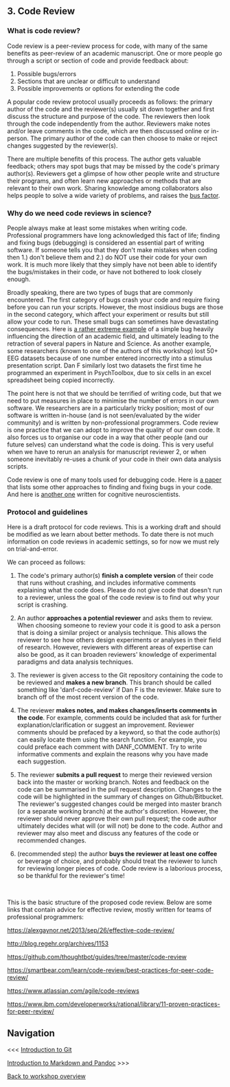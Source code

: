 ## 3. Code Review

### What is code review?

Code review is a peer-review process for code, with many of the same benefits as peer-review of an academic manuscript. One or more people go through a script or section of code and provide feedback about:

1. Possible bugs/errors
2. Sections that are unclear or difficult to understand
3. Possible improvements or options for extending the code

A popular code review protocol usually proceeds as follows: the primary author of the code and the reviewer(s) usually sit down together and first discuss the structure and purpose of the code. The reviewers then look through the code independently from the author. Reviewers make notes and/or leave comments in the code, which are then discussed online or in-person. The primary author of the code can then choose to make or reject changes suggested by the reviewer(s). 

There are multiple benefits of this process. The author gets valuable feedback; others may spot bugs that may be missed by the code's primary author(s). Reviewers get a glimpse of how other people write and structure their programs, and often learn new approaches or methods that are relevant to their own work. Sharing knowledge among collaborators also helps people to solve a wide variety of problems, and raises the [bus factor](https://en.wikipedia.org/wiki/Bus_factor). 

### Why do we need code reviews in science?

People always make at least some mistakes when writing code. Professional programmers have long acknowledged this fact of life;  finding and fixing bugs (debugging) is considered an essential part of writing software. If someone tells you that they don't make mistakes when coding then 1.) don't believe them and 2.) do NOT use their code for your own work. It is much more likely that they simply have not been able to identify the bugs/mistakes in their code, or have not bothered to look closely enough.    

Broadly speaking, there are two types of bugs that are commonly encountered. The first category of bugs crash your code and require fixing before you can run your scripts. However, the most insidious bugs are those in the second category, which affect your experiment or results but still allow your code to run. These small bugs can sometimes have devastating consequences. Here is [a rather extreme example](http://boscoh.com/protein/a-sign-a-flipped-structure-and-a-scientific-flameout-of-epic-proportions.html) of a simple bug heavily influencing the direction of an academic field, and ultimately leading to the retraction of several papers in Nature and Science. As another example, some researchers (known to one of the authors of this workshop) lost 50+ EEG datasets because of one number entered incorrectly into a stimulus presentation script. Dan F similarly lost two datasets the first time he programmed an experiment in PsychToolbox, due to six cells in an excel spreadsheet being copied incorrectly.

The point here is not that we should be terrified of writing code, but that we need to put measures in place to minimise the number of errors in our own software. We researchers are in a particularly tricky position; most of our software is written in-house (and is not seen/evaluated by the wider community) and is written by non-professional programmers. Code review is one practice that we can adopt to improve the quality of our own code. It also forces us to organise our code in a way that other people (and our future selves) can understand what the code is doing. This is very useful when we have to rerun an analysis for manuscript reviewer 2, or when someone inevitably re-uses a chunk of your code in their own data analysis scripts.

Code review is one of many tools used for debugging code. Here is [a paper](https://arxiv.org/pdf/1210.0530v1.pdf) that lists some other approaches to finding and fixing bugs in your code. And here is [another one](http://journal.frontiersin.org/article/10.3389/fpsyg.2014.01435/full) written for cognitive neuroscientists.

### Protocol and guidelines

Here is a draft protocol for code reviews. This is a working draft and should be modified as we learn about better methods. To date there is not much information on code reviews in academic settings, so for now we must rely on trial-and-error.  

We can proceed as follows:

1. The code's primary author(s) **finish a complete version** of their code that runs without crashing, and includes informative comments explaining what the code does. Please do not give code that doesn't run to a reviewer, unless the goal of the code review is to find out why your script is crashing.

2. An author **approaches a potential reviewer** and asks them to review. When choosing someone to review your code it is good to ask a person that is doing a similar project or analysis technique. This allows the reviewer to see how others design experiments or analyses in their field of research. However, reviewers with different areas of expertise can also be good, as it can broaden reviewers' knowledge of experimental paradigms and data analysis techniques. 

3. The reviewer is given access to the Git repository containing the code to be reviewed and **makes a new branch**. This branch should be called something like 'danf-code-review' if Dan F is the reviewer. Make sure to branch off of the most recent version of the code. 

4. The reviewer **makes notes, and makes changes/inserts comments in the code**. For example, comments could be included that ask for further explanation/clarification or suggest an improvement. Reviewer comments should be prefaced by a keyword, so that the code author(s) can easily locate them using the search function. For example, you could preface each comment with DANF_COMMENT. Try to write informative comments and explain the reasons why you have made each suggestion.

5. The reviewer **submits a pull request** to merge their reviewed version back into the master or working branch. Notes and feedback on the code can be summarised in the pull request description. Changes to the code will be highlighted in the summary of changes on Github/Bitbucket. The reviewer's suggested changes could be merged into master branch (or a separate working branch) at the author's discretion. However, the reviewer should never approve their own pull request; the code author ultimately decides what will (or will not) be done to the code. Author and reviewer may also meet and discuss any features of the code or recommended changes. 

6. (recommended step) the author **buys the reviewer at least one coffee** or beverage of choice, and probably should treat the reviewer to lunch for reviewing longer pieces of code. Code review is a laborious process, so be thankful for the reviewer's time!


<br/>

This is the basic structure of the proposed code review. Below are some links that contain advice for effective review, mostly written for teams of professional programmers:

<https://alexgaynor.net/2013/sep/26/effective-code-review/>

<http://blog.regehr.org/archives/1153>

<https://github.com/thoughtbot/guides/tree/master/code-review>

<https://smartbear.com/learn/code-review/best-practices-for-peer-code-review/>

<https://www.atlassian.com/agile/code-reviews>

<https://www.ibm.com/developerworks/rational/library/11-proven-practices-for-peer-review/>

## Navigation

<<< [Introduction to Git](https://github.com/Decision-Neuroscience-Lab/coding-workshop-material/blob/master/Writing-Clear-Code.md)
				
[Introduction to Markdown and Pandoc](https://github.com/Decision-Neuroscience-Lab/coding-workshop-material/blob/master/Intro-to-Markdown-and-Pandoc.md) >>>	

[Back to workshop overview](https://github.com/Decision-Neuroscience-Lab/coding-workshop-material/blob/master/Coding%20Workshop%20DNLab.md)